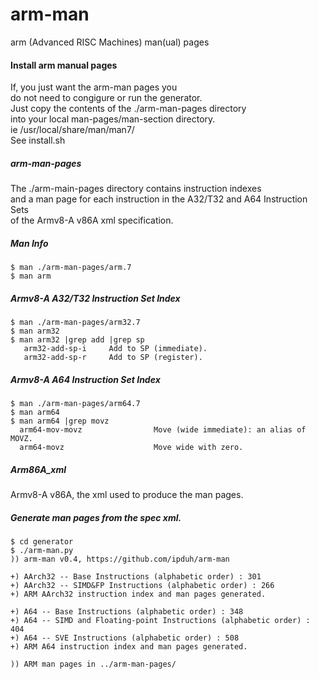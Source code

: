 # arm-man
arm (Advanced RISC Machines) man(ual) pages

#### Install arm manual pages
  If, you just want the arm-man pages you     <br>
do not need to congigure or run the generator. <br>
Just copy the contents of the ./arm-man-pages directory <br>
into your local man-pages/man-section directory. <br>
ie /usr/local/share/man/man7/ <br>
See install.sh

##### arm-man-pages
The ./arm-main-pages directory contains instruction indexes <br>
and a man page for each instruction in the A32/T32 and A64 Instruction Sets <br>
of the Armv8-A v86A xml specification.

##### Man Info
```
$ man ./arm-man-pages/arm.7
$ man arm
```

##### Armv8-A A32/T32 Instruction Set Index
```
$ man ./arm-man-pages/arm32.7
$ man arm32
$ man arm32 |grep add |grep sp
   arm32-add-sp-i     Add to SP (immediate).
   arm32-add-sp-r     Add to SP (register).
```

##### Armv8-A A64 Instruction Set Index
```
$ man ./arm-man-pages/arm64.7
$ man arm64
$ man arm64 |grep movz
  arm64-mov-movz                Move (wide immediate): an alias of MOVZ.
  arm64-movz                    Move wide with zero.
```

##### Arm86A_xml
Armv8-A v86A, the xml used to produce the man pages.

##### Generate man pages from the spec xml.
```
$ cd generator
$ ./arm-man.py
)) arm-man v0.4, https://github.com/ipduh/arm-man

+) AArch32 -- Base Instructions (alphabetic order) : 301
+) AArch32 -- SIMD&FP Instructions (alphabetic order) : 266
+) ARM AArch32 instruction index and man pages generated.

+) A64 -- Base Instructions (alphabetic order) : 348
+) A64 -- SIMD and Floating-point Instructions (alphabetic order) : 404
+) A64 -- SVE Instructions (alphabetic order) : 508
+) ARM A64 instruction index and man pages generated.

)) ARM man pages in ../arm-man-pages/

```


